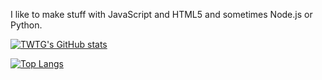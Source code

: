 I like to make stuff with JavaScript and HTML5 and sometimes Node.js or Python.




[![TWTG's GitHub stats](https://github-readme-stats.vercel.app/api?username=twtg93)](https://github.com/twtg93)






[![Top Langs](https://github-readme-stats.vercel.app/api/top-langs/?username=twtg93&layout=compact)](https://github.com/twtg93)
